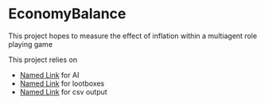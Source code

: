 # EconomyBalance

This project hopes to measure the effect of inflation within a multiagent role playing game

This project relies on
* [Named Link](https://github.com/Unity-Technologies/ml-agents "mL-agents") for AI
* [Named Link](https://hyperfoxstudios.com/loot-drop-table-implementation-unity3d/ "Hyper Fox Studios") for lootboxes
* [Named Link](https://sushanta1991.blogspot.com/2015/02/how-to-write-data-to-csv-file-in-unity.html "sushanta1991") for csv output
